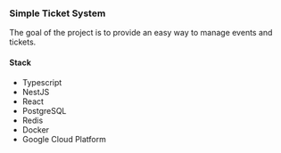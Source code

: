### Simple Ticket System

The goal of the project is to provide an easy way to manage events and tickets.


#### Stack
* Typescript
* NestJS
* React
* PostgreSQL
* Redis
* Docker
* Google Cloud Platform
